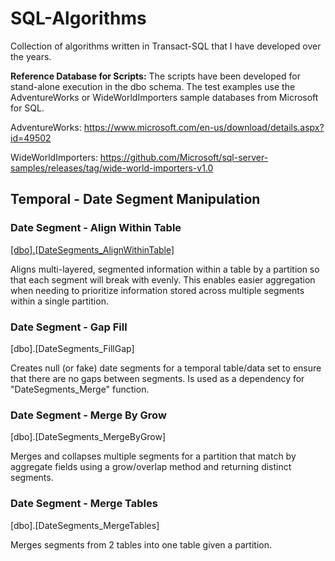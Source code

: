 # SQL-Algorithms
Collection of algorithms written in Transact-SQL that I have developed over the years.


__Reference Database for Scripts:__
The scripts have been developed for stand-alone execution in the dbo schema. The test examples use the AdventureWorks or WideWorldImporters sample databases from Microsoft for SQL.

AdventureWorks:
https://www.microsoft.com/en-us/download/details.aspx?id=49502


WideWorldImporters: https://github.com/Microsoft/sql-server-samples/releases/tag/wide-world-importers-v1.0


## Temporal - Date Segment Manipulation

### Date Segment - Align Within Table

[[dbo].[DateSegments_AlignWithinTable]](https://github.com/Quebe/SQL-Algorithms/blob/master/Temporal/Date%20Segment%20Manipulation/DateSegments_AlignWithinTable.md)

Aligns multi-layered, segmented information within a table by a partition so that each segment will break with evenly. This enables easier aggregation when needing to prioritize information stored across multiple segments within a single partition.

### Date Segment - Gap Fill

[dbo].[DateSegments_FillGap]

Creates null (or fake) date segments for a temporal table/data set to ensure that there are no gaps between segments. Is used as a dependency for "DateSegments_Merge" function.

### Date Segment - Merge By Grow

[dbo].[DateSegments_MergeByGrow]

Merges and collapses multiple segments for a partition that match by aggregate fields using a grow/overlap method and returning distinct segments.

### Date Segment - Merge Tables

[dbo].[DateSegments_MergeTables]

Merges segments from 2 tables into one table given a partition.
